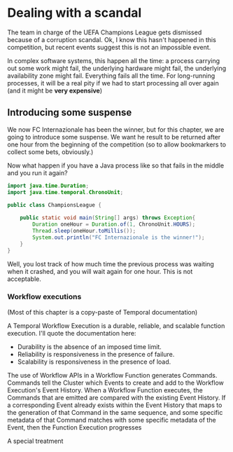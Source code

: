 # Dealing with a scandal

The team in charge of the UEFA Champions League gets dismissed because of a corruption scandal. Ok, I know this hasn't happened in this competition, but recent events suggest this is not an impossible event. 

In complex software systems, this happen all the time: a process carrying out some work might fail, the underlying hardware might fail, the underlying availability zone might fail. Everything fails all the time. For long-running processes, it will be a real pity if we had to start processing all over again (and it might be **very expensive**)

## Introducing some suspense

We now FC Internazionale has been the winner, but for this chapter, we are going to introduce some suspense. We want he result to be returned after one hour from the beginning of the competition (so to allow bookmarkers to collect some bets, obviously.)

Now what happen if you have a Java process like so that fails in the middle and you run it again?

```java
import java.time.Duration;
import java.time.temporal.ChronoUnit;

public class ChampionsLeague {
    
    public static void main(String[] args) throws Exception{
        Duration oneHour = Duration.of(1, ChronoUnit.HOURS);
        Thread.sleep(oneHour.toMillis());
        System.out.println("FC Internazionale is the winner!");
    }
}
```

Well, you lost track of how much time the previous process was waiting when it crashed, and you will wait again for one hour. This is not acceptable.

### Workflow executions

(Most of this chapter is a copy-paste of Temporal documentation)

A Temporal Workflow Execution is a durable, reliable, and scalable function execution. I'll quote the documentation here:
- Durability is the absence of an imposed time limit.
- Reliability is responsiveness in the presence of failure.
- Scalability is responsiveness in the presence of load.

The use of Workflow APIs in a Workflow Function generates Commands. Commands tell the Cluster which Events to create and add to the Workflow Execution's Event History. When a Workflow Function executes, the Commands that are emitted are compared with the existing Event History. If a corresponding Event already exists within the Event History that maps to the generation of that Command in the same sequence, and some specific metadata of that Command matches with some specific metadata of the Event, then the Function Execution progresses

A special treatment 



